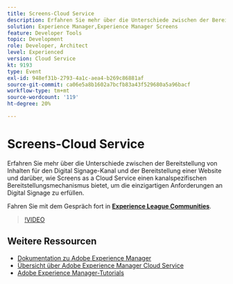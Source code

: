 ```yaml
---
title: Screens-Cloud Service
description: Erfahren Sie mehr über die Unterschiede zwischen der Bereitstellung von Inhalten für den Digital Signage-Kanal und der Bereitstellung einer Website und darüber, wie Screens as a Cloud Service einen kanalspezifischen Bereitstellungsmechanismus bietet, um die einzigartigen Anforderungen an Digital Signage zu erfüllen.
solution: Experience Manager,Experience Manager Screens
feature: Developer Tools
topic: Development
role: Developer, Architect
level: Experienced
version: Cloud Service
kt: 9193
type: Event
exl-id: 948ef31b-2793-4a1c-aea4-b269c86881af
source-git-commit: ca06e5a8b1602a7bcfb83a43f529680a5a96bacf
workflow-type: tm+mt
source-wordcount: '119'
ht-degree: 20%

---
```


# Screens-Cloud Service

Erfahren Sie mehr über die Unterschiede zwischen der Bereitstellung von Inhalten für den Digital Signage-Kanal und der Bereitstellung einer Website und darüber, wie Screens as a Cloud Service einen kanalspezifischen Bereitstellungsmechanismus bietet, um die einzigartigen Anforderungen an Digital Signage zu erfüllen.

Fahren Sie mit dem Gespräch fort in **[Experience League Communities](https://adobe.ly/3umX8Be)**.

>[!VIDEO](https://video.tv.adobe.com/v/337885/?quality=12&learn=on&hidetitle=true)

## Weitere Ressourcen

- [Dokumentation zu Adobe Experience Manager ](https://experienceleague.adobe.com/docs/experience-manager-cloud-service.html?lang=de)
- [Übersicht über Adobe Experience Manager Cloud Service](https://experienceleague.adobe.com/docs/experience-manager-cloud-service/overview/home.html?lang=de)
- [Adobe Experience Manager-Tutorials](https://experienceleague.adobe.com/docs/experience-manager-tutorials.html?lang=de)

